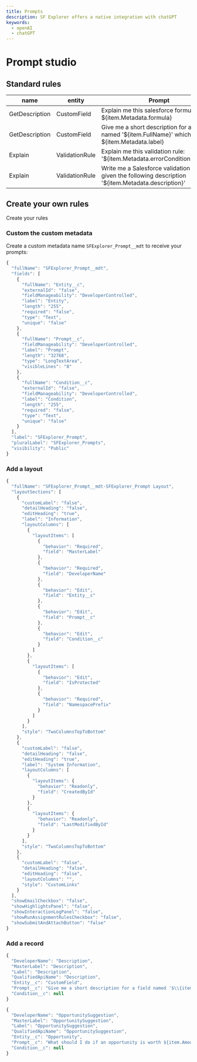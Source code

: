 ```yaml
---
title: Prompts
description: SF Explorer offers a native integration with chatGPT
keywords:
  - openAI
  - chatGPT
---
```


# Prompt studio

## Standard rules


| name           | entity         | Prompt                                                                                                                                            | condition        |
| -------------- | -------------- | ------------------------------------------------------------------------------------------------------------------------------------------------- | ---------------- |
| GetDescription | CustomField    | Explain me this salesforce formula $\{item.Metadata.formula\}                                                                                       | Metadata.formula |
| GetDescription | CustomField    | Give me a short description for a field named '$\{item.FullName}' which label is $\{item.Metadata.label\}                                            |                  |
| Explain        | ValidationRule | Explain me this validation rule: '$\{item.Metadata.errorConditionFormula\}'                                                                         |                  |
| Explain        | ValidationRule | Write me a Salesforce validation rule given the following description '$\{item.Metadata.description\}'                                              |                  |


## Create your own rules
Create your rules

### Custom the custom metadata
Create a custom metadata name `SFExplorer_Prompt__mdt` to receive your prompts:

```js
{
  "fullName": "SFExplorer_Prompt__mdt",
  "fields": [
    {
      "fullName": "Entity__c",
      "externalId": "false",
      "fieldManageability": "DeveloperControlled",
      "label": "Entity",
      "length": "255",
      "required": "false",
      "type": "Text",
      "unique": "false"
    },
    {
      "fullName": "Prompt__c",
      "fieldManageability": "DeveloperControlled",
      "label": "Prompt",
      "length": "32768",
      "type": "LongTextArea",
      "visibleLines": "8"
    },
    {
      "fullName": "Condition__c",
      "externalId": "false",
      "fieldManageability": "DeveloperControlled",
      "label": "Condition",
      "length": "255",
      "required": "false",
      "type": "Text",
      "unique": "false"
    }
  ],
  "label": "SFExplorer_Prompt",
  "pluralLabel": "SFExplorer_Prompts",
  "visibility": "Public"
}
```

### Add a layout

```js
{
  "fullName": "SFExplorer_Prompt__mdt-SFExplorer_Prompt Layout",
  "layoutSections": [
    {
      "customLabel": "false",
      "detailHeading": "false",
      "editHeading": "true",
      "label": "Information",
      "layoutColumns": [
        {
          "layoutItems": [
            {
              "behavior": "Required",
              "field": "MasterLabel"
            },
            {
              "behavior": "Required",
              "field": "DeveloperName"
            },
            {
              "behavior": "Edit",
              "field": "Entity__c"
            },
            {
              "behavior": "Edit",
              "field": "Prompt__c"
            },
            {
              "behavior": "Edit",
              "field": "Condition__c"
            }
          ]
        },
        {
          "layoutItems": [
            {
              "behavior": "Edit",
              "field": "IsProtected"
            },
            {
              "behavior": "Required",
              "field": "NamespacePrefix"
            }
          ]
        }
      ],
      "style": "TwoColumnsTopToBottom"
    },
    {
      "customLabel": "false",
      "detailHeading": "false",
      "editHeading": "true",
      "label": "System Information",
      "layoutColumns": [
        {
          "layoutItems": {
            "behavior": "Readonly",
            "field": "CreatedById"
          }
        },
        {
          "layoutItems": {
            "behavior": "Readonly",
            "field": "LastModifiedById"
          }
        }
      ],
      "style": "TwoColumnsTopToBottom"
    },
    {
      "customLabel": "false",
      "detailHeading": "false",
      "editHeading": "false",
      "layoutColumns": "",
      "style": "CustomLinks"
    }
  ],
  "showEmailCheckbox": "false",
  "showHighlightsPanel": "false",
  "showInteractionLogPanel": "false",
  "showRunAssignmentRulesCheckbox": "false",
  "showSubmitAndAttachButton": "false"
}
```

### Add a record

```js
{
  "DeveloperName": "Description",
  "MasterLabel": "Description",
  "Label": "Description",
  "QualifiedApiName": "Description",
  "Entity__c": "CustomField",
  "Prompt__c": "Give me a short description for a field named '$\\{item.FullName}' knowing I am working in the insurance industry",
  "Condition__c": null
}
```

```js
{
  "DeveloperName": "OpportunitySuggestion",
  "MasterLabel": "OpportunitySuggestion",
  "Label": "OpportunitySuggestion",
  "QualifiedApiName": "OpportunitySuggestion",
  "Entity__c": "Opportunity",
  "Prompt__c": "What should I do if an opportunity is worth ${item.Amount} and the stage is ${item.StageName}",
  "Condition__c": null
}
```